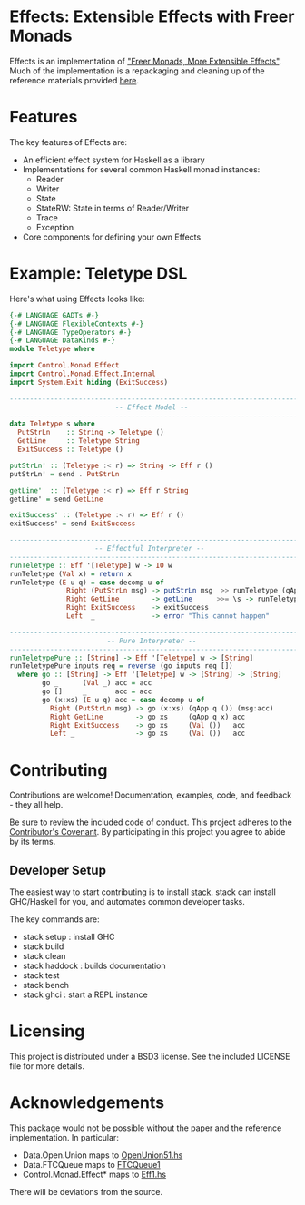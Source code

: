 # Effects: Extensible Effects with Freer Monads

Effects is an implementation of
["Freer Monads, More Extensible Effects"](http://okmij.org/ftp/Haskell/extensible/more.pdf). Much
of the implementation is a repackaging and cleaning up of the
reference materials provided
[here](http://okmij.org/ftp/Haskell/extensible/).

# Features

The key features of Effects are:

* An efficient effect system for Haskell as a library
* Implementations for several common Haskell monad instances:
  * Reader
  * Writer
  * State
  * StateRW: State in terms of Reader/Writer
  * Trace
  * Exception
* Core components for defining your own Effects

# Example: Teletype DSL

Here's what using Effects looks like:

```haskell
{-# LANGUAGE GADTs #-}
{-# LANGUAGE FlexibleContexts #-}
{-# LANGUAGE TypeOperators #-}
{-# LANGUAGE DataKinds #-}
module Teletype where

import Control.Monad.Effect
import Control.Monad.Effect.Internal
import System.Exit hiding (ExitSuccess)

--------------------------------------------------------------------------------
                          -- Effect Model --
--------------------------------------------------------------------------------
data Teletype s where
  PutStrLn    :: String -> Teletype ()
  GetLine     :: Teletype String
  ExitSuccess :: Teletype ()

putStrLn' :: (Teletype :< r) => String -> Eff r ()
putStrLn' = send . PutStrLn

getLine'  :: (Teletype :< r) => Eff r String
getLine' = send GetLine

exitSuccess' :: (Teletype :< r) => Eff r ()
exitSuccess' = send ExitSuccess

--------------------------------------------------------------------------------
                     -- Effectful Interpreter --
--------------------------------------------------------------------------------
runTeletype :: Eff '[Teletype] w -> IO w
runTeletype (Val x) = return x
runTeletype (E u q) = case decomp u of
              Right (PutStrLn msg) -> putStrLn msg  >> runTeletype (qApp q ())
              Right GetLine        -> getLine      >>= \s -> runTeletype (qApp q s)
              Right ExitSuccess    -> exitSuccess
              Left  _              -> error "This cannot happen"

--------------------------------------------------------------------------------
                        -- Pure Interpreter --
--------------------------------------------------------------------------------
runTeletypePure :: [String] -> Eff '[Teletype] w -> [String]
runTeletypePure inputs req = reverse (go inputs req [])
  where go :: [String] -> Eff '[Teletype] w -> [String] -> [String]
        go _      (Val _) acc = acc
        go []     _       acc = acc
        go (x:xs) (E u q) acc = case decomp u of
          Right (PutStrLn msg) -> go (x:xs) (qApp q ()) (msg:acc)
          Right GetLine        -> go xs     (qApp q x) acc
          Right ExitSuccess    -> go xs     (Val ())   acc
          Left _               -> go xs     (Val ())   acc
```

# Contributing

Contributions are welcome! Documentation, examples, code, and
feedback - they all help.

Be sure to review the included code of conduct. This project adheres
to the [Contributor's Covenant](http://contributor-covenant.org/). By
participating in this project you agree to abide by its terms.

## Developer Setup

The easiest way to start contributing is to install
[stack](https://github.com/commercialhaskell/stack). stack can install
GHC/Haskell for you, and automates common developer tasks.

The key commands are:

* stack setup : install GHC
* stack build
* stack clean
* stack haddock : builds documentation
* stack test
* stack bench
* stack ghci : start a REPL instance

# Licensing

This project is distributed under a BSD3 license. See the included
LICENSE file for more details.

# Acknowledgements

This package would not be possible without the paper and the reference
implementation. In particular:

* Data.Open.Union maps to [OpenUnion51.hs](http://okmij.org/ftp/Haskell/extensible/OpenUnion51.hs)
* Data.FTCQueue maps to [FTCQueue1](http://okmij.org/ftp/Haskell/extensible/FTCQueue1.hs)
* Control.Monad.Effect* maps to [Eff1.hs](http://okmij.org/ftp/Haskell/extensible/Eff1.hs)

There will be deviations from the source.
